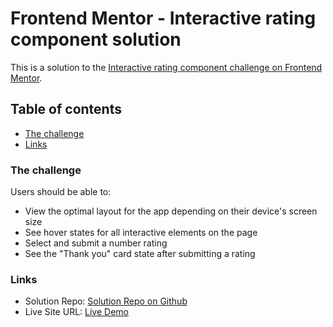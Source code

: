 # Frontend Mentor - Interactive rating component solution

This is a solution to the [Interactive rating component challenge on Frontend Mentor](https://www.frontendmentor.io/challenges/interactive-rating-component-koxpeBUmI). 

## Table of contents
  - [The challenge](#the-challenge)
  - [Links](#links)


### The challenge

Users should be able to:

- View the optimal layout for the app depending on their device's screen size
- See hover states for all interactive elements on the page
- Select and submit a number rating
- See the "Thank you" card state after submitting a rating

### Links

- Solution Repo: [Solution Repo on Github](https://github.com/ffozdemir/interactive-rating-component)
- Live Site URL: [Live Demo](https://monumental-clafoutis-58cf9b.netlify.app)